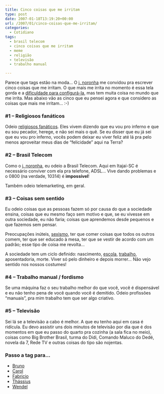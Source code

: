 ```yaml
---
title: Cinco coisas que me irritam
type: post
date: 2007-01-18T13:19:20+00:00
url: /2007/01/cinco-coisas-que-me-irritam/
categories:
  - Cotidiano
tags:
  - brasil telecom
  - cinco coisas que me irritam
  - meme
  - religião
  - televisão
  - trabalho manual

---
```

Parece que tags estão na moda… O [j. noronha][1] me convidou pra escrever cinco coisas que me irritam. O que mais me irrita no momento é essa tela gorda e a [dificuldade para configurá-la][2], mas tem muita coisa no mundo que me irrita. Mas abaixo vão as cinco que eu pensei agora e que considero as coisas que mais me irritam… :-)

### #1 – Religiosos fanáticos

Odeio [religiosos fanáticos][3]. Eles vivem dizendo que eu vou pro inferno e que eu sou pecador, herege, e não sei mais o quê. Se eu disser que eu já sei que eu vou pro inferno, vocês podem deixar eu viver feliz até lá pra pelo menos aproveitar meus dias de “felicidade” aqui na Terra?

### #2 – Brasil Telecom

Como o [j. noronha][4], eu odeio a Brasil Telecom. Aqui em Itajaí-SC é necessário conviver com ela pra telefone, ADSL… Vive dando problemas e o 0800 (na verdade, 10314) é **impossível**!

Também odeio telemarketing, em geral.

### #3 – Coisas sem sentido

Eu odeio coisas que as pessoas fazem só por causa do que a sociedade ensina, coisas que eu mesmo faço sem motivo e que, se eu vivesse em outra sociedade, eu não faria; coisas que aprendemos desde pequenos e que fazemos sem pensar.

Preocupações inúteis, [sexismo][5], ter que comer coisas que todos os outros comem, ter que ser educado à mesa, ter que se vestir de acordo com um padrão; esse tipo de coisa me revolta…

A sociedade tem um ciclo definido: nascimento, [escola][6], [trabalho][7], aposentadoria, morte. Viver só pelo dinheiro e depois morrer… Não vejo sentido nos nossos costumes!

### #4 – Trabalho manual / fordismo

Se uma máquina faz o seu trabalho melhor do que você, você é dispensável e eu não tenho pena de você quando você é demitido. Odeio profissões “manuais”, pra mim trabalho tem que ser algo criativo.

### #5 – Televisão

Sei lá se a televisão a cabo é melhor. A que eu tenho aqui em casa é ridícula. Eu devo assistir uns dois minutos de televisão por dia que é dos momentos em que eu passo do quarto pra cozinha (a sala fica no meio), coisas como Big Brother Brasil, turma do Didi, Comando Maluco do Dedé, novela da 7, Rede TV e outras coisas do tipo são nojentas.

### Passo a tag para…

  * [Bruno][8]
  * [Carol][9]
  * [Fabricio][10]
  * [Thássius][11]
  * [Wendel][12]

 [1]: http://www.ofimdavarzea.com/2007/01/17/cinco-coisas-irritantes/
 [2]: http://tiagomadeira.net/2007/01/18/emerge-happiness/
 [3]: http://malvicioso.com/2007/01/12/almas-a-venda/
 [4]: http://www.ofimdavarzea.com/
 [5]: http://malvicioso.com/2007/01/15/mundo-machista-eh/
 [6]: http://malvicioso.com/2007/01/16/como-funciona-a-escola/
 [7]: http://malvicioso.com/2007/01/01/vai-trabalhar-vagabundo/
 [8]: http://brunomadeira.com/
 [9]: http://malvicioso.com/
 [10]: http://fabricio.wordpress.com/
 [11]: http://memoriasfracas.semjuizo.com/
 [12]: http://wendel.scardua.net/

